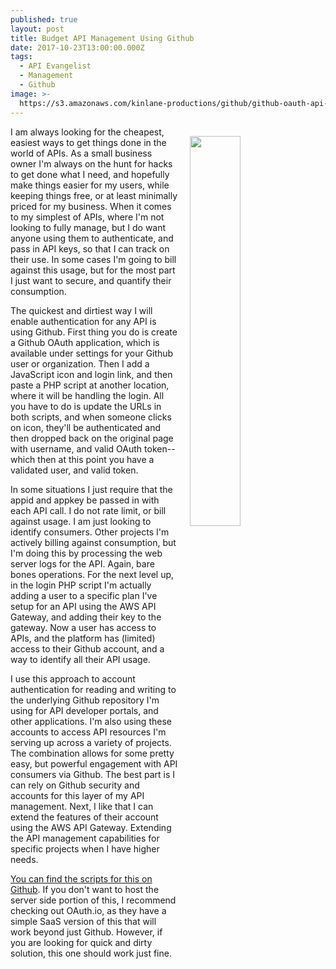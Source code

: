 ```yaml
---
published: true
layout: post
title: Budget API Management Using Github
date: 2017-10-23T13:00:00.000Z
tags:
  - API Evangelist
  - Management
  - Github
image: >-
  https://s3.amazonaws.com/kinlane-productions/github/github-oauth-api-management.png
---
```

<p><img src="https://s3.amazonaws.com/kinlane-productions/github/github-oauth-api-management.png" align="right" width="40%" style="padding: 15px;" /></p>I am always looking for the cheapest, easiest ways to get things done in the world of APIs. As a small business owner I'm always on the hunt for hacks to get done what I need, and hopefully make things easier for my users, while keeping things free, or at least minimally priced for my business. When it comes to my simplest of APIs, where I'm not looking to fully manage, but I do want anyone using them to authenticate, and pass in API keys, so that I can track on their use. In some cases I'm going to bill against this usage, but for the most part I just want to secure, and quantify their consumption.

The quickest and dirtiest way I will enable authentication for any API is using Github. First thing you do is create a Github OAuth application, which is available under settings for your Github user or organization. Then I add a JavaScript icon and login link, and then paste a PHP script at another location, where it will be handling the login. All you have to do is update the URLs in both scripts, and when someone clicks on icon, they'll be authenticated and then dropped back on the original page with username, and valid OAuth token--which then at this point you have a validated user, and valid token.

In some situations I just require that the appid and appkey be passed in with each API call. I do not rate limit, or bill against usage. I am just looking to identify consumers. Other projects I'm actively billing against consumption, but I'm doing this by processing the web server logs for the API. Again, bare bones operations. For the next level up, in the login PHP script I'm actually adding a user to a specific plan I've setup for an API using the AWS API Gateway, and adding their key to the gateway. Now a user has access to APIs, and the platform has (limited) access to their Github account, and a way to identify all their API usage.

I use this approach to account authentication for reading and writing to the underlying Github repository I'm using for API developer portals, and other applications. I'm also using these accounts to access API resources I'm serving up across a variety of projects. The combination allows for some pretty easy, but powerful engagement with API consumers via Github. The best part is I can rely on Github security and accounts for this layer of my API management. Next, I like that I can extend the features of their account using the AWS API Gateway. Extending the API management capabilities for specific projects when I have higher needs.

[You can find the scripts for this on Github](http://github.oauth.apievangelist.com/). If you don't want to host the server side portion of this, I recommend checking out OAuth.io, as they have a simple SaaS version of this that will work beyond just Github. However, if you are looking for quick and dirty solution, this one should work just fine.
